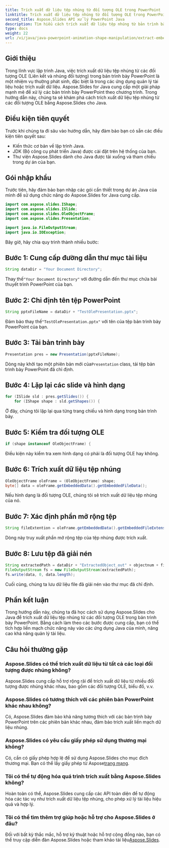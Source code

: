 ```yaml
---
title: Trích xuất dữ liệu tệp nhúng từ đối tượng OLE trong PowerPoint
linktitle: Trích xuất dữ liệu tệp nhúng từ đối tượng OLE trong PowerPoint
second_title: Aspose.Slides API xử lý PowerPoint Java
description: Tìm hiểu cách trích xuất dữ liệu tệp nhúng từ bản trình bày PowerPoint bằng Aspose.Slides cho Java, nâng cao khả năng quản lý tài liệu.
type: docs
weight: 22
url: /vi/java/java-powerpoint-animation-shape-manipulation/extract-embedded-file-data-ole-object-powerpoint/
---
```


## Giới thiệu
Trong lĩnh vực lập trình Java, việc trích xuất dữ liệu tệp nhúng từ các đối tượng OLE (Liên kết và nhúng đối tượng) trong bản trình bày PowerPoint là một nhiệm vụ thường phát sinh, đặc biệt là trong các ứng dụng quản lý tài liệu hoặc trích xuất dữ liệu. Aspose.Slides for Java cung cấp một giải pháp mạnh mẽ để xử lý các bản trình bày PowerPoint theo chương trình. Trong hướng dẫn này, chúng ta sẽ khám phá cách trích xuất dữ liệu tệp nhúng từ các đối tượng OLE bằng Aspose.Slides cho Java.
## Điều kiện tiên quyết
Trước khi chúng ta đi sâu vào hướng dẫn, hãy đảm bảo bạn có sẵn các điều kiện tiên quyết sau:
- Kiến thức cơ bản về lập trình Java.
- JDK (Bộ công cụ phát triển Java) được cài đặt trên hệ thống của bạn.
- Thư viện Aspose.Slides dành cho Java được tải xuống và tham chiếu trong dự án của bạn.

## Gói nhập khẩu
Trước tiên, hãy đảm bảo bạn nhập các gói cần thiết trong dự án Java của mình để sử dụng chức năng do Aspose.Slides for Java cung cấp.
```java
import com.aspose.slides.IShape;
import com.aspose.slides.ISlide;
import com.aspose.slides.OleObjectFrame;
import com.aspose.slides.Presentation;

import java.io.FileOutputStream;
import java.io.IOException;
```

Bây giờ, hãy chia quy trình thành nhiều bước:
## Bước 1: Cung cấp đường dẫn thư mục tài liệu
```java
String dataDir = "Your Document Directory";
```
 Thay thế`"Your Document Directory"` với đường dẫn đến thư mục chứa bài thuyết trình PowerPoint của bạn.
## Bước 2: Chỉ định tên tệp PowerPoint
```java
String pptxFileName = dataDir + "TestOlePresentation.pptx";
```
 Đảm bảo thay thế`"TestOlePresentation.pptx"` với tên của tệp bản trình bày PowerPoint của bạn.
## Bước 3: Tải bản trình bày
```java
Presentation pres = new Presentation(pptxFileName);
```
 Dòng này khởi tạo một phiên bản mới của`Presentation` class, tải tệp bản trình bày PowerPoint đã chỉ định.
## Bước 4: Lặp lại các slide và hình dạng
```java
for (ISlide sld : pres.getSlides()) {
    for (IShape shape : sld.getShapes()) {
```
Ở đây, chúng tôi lặp lại qua từng trang chiếu và hình dạng trong bản trình bày.
## Bước 5: Kiểm tra đối tượng OLE
```java
if (shape instanceof OleObjectFrame) {
```
Điều kiện này kiểm tra xem hình dạng có phải là đối tượng OLE hay không.
## Bước 6: Trích xuất dữ liệu tệp nhúng
```java
OleObjectFrame oleFrame = (OleObjectFrame) shape;
byte[] data = oleFrame.getEmbeddedData().getEmbeddedFileData();
```
Nếu hình dạng là đối tượng OLE, chúng tôi sẽ trích xuất dữ liệu tệp nhúng của nó.
## Bước 7: Xác định phần mở rộng tệp
```java
String fileExtention = oleFrame.getEmbeddedData().getEmbeddedFileExtension();
```
Dòng này truy xuất phần mở rộng tệp của tệp nhúng được trích xuất.
## Bước 8: Lưu tệp đã giải nén
```java
String extractedPath = dataDir + "ExtractedObject_out" + objectnum + fileExtention;
FileOutputStream fs = new FileOutputStream(extractedPath);
fs.write(data, 0, data.length);
```
Cuối cùng, chúng ta lưu dữ liệu file đã giải nén vào thư mục đã chỉ định.

## Phần kết luận
Trong hướng dẫn này, chúng ta đã học cách sử dụng Aspose.Slides cho Java để trích xuất dữ liệu tệp nhúng từ các đối tượng OLE trong bản trình bày PowerPoint. Bằng cách làm theo các bước được cung cấp, bạn có thể tích hợp liền mạch chức năng này vào các ứng dụng Java của mình, nâng cao khả năng quản lý tài liệu.
## Câu hỏi thường gặp
### Aspose.Slides có thể trích xuất dữ liệu từ tất cả các loại đối tượng được nhúng không?
Aspose.Slides cung cấp hỗ trợ rộng rãi để trích xuất dữ liệu từ nhiều đối tượng được nhúng khác nhau, bao gồm các đối tượng OLE, biểu đồ, v.v.
### Aspose.Slides có tương thích với các phiên bản PowerPoint khác nhau không?
Có, Aspose.Slides đảm bảo khả năng tương thích với các bản trình bày PowerPoint trên các phiên bản khác nhau, đảm bảo trích xuất liền mạch dữ liệu nhúng.
### Aspose.Slides có yêu cầu giấy phép sử dụng thương mại không?
 Có, cần có giấy phép hợp lệ để sử dụng Aspose.Slides cho mục đích thương mại. Bạn có thể lấy giấy phép từ Aspose[trang mạng](https://purchase.aspose.com/temporary-license/).
### Tôi có thể tự động hóa quá trình trích xuất bằng Aspose.Slides không?
Hoàn toàn có thể, Aspose.Slides cung cấp các API toàn diện để tự động hóa các tác vụ như trích xuất dữ liệu tệp nhúng, cho phép xử lý tài liệu hiệu quả và hợp lý.
### Tôi có thể tìm thêm trợ giúp hoặc hỗ trợ cho Aspose.Slides ở đâu?
 Đối với bất kỳ thắc mắc, hỗ trợ kỹ thuật hoặc hỗ trợ cộng đồng nào, bạn có thể truy cập diễn đàn Aspose.Slides hoặc tham khảo tài liệu[Aspose.Slides](https://reference.aspose.com/slides/java/).